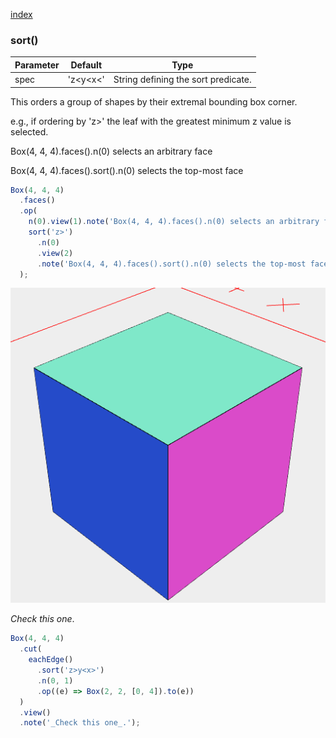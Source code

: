 [index](../../nb/api/index.md)
### sort()
Parameter|Default|Type
---|---|---
spec|'z<y<x<'|String defining the sort predicate.

This orders a group of shapes by their extremal bounding box corner.

e.g., if ordering by 'z>' the leaf with the greatest minimum z value is selected.

Box(4, 4, 4).faces().n(0) selects an arbitrary face

Box(4, 4, 4).faces().sort().n(0) selects the top-most face

```JavaScript
Box(4, 4, 4)
  .faces()
  .op(
    n(0).view(1).note('Box(4, 4, 4).faces().n(0) selects an arbitrary face'),
    sort('z>')
      .n(0)
      .view(2)
      .note('Box(4, 4, 4).faces().sort().n(0) selects the top-most face')
  );
```

![Image](sort.md.$3.png)

_Check this one_.

```JavaScript
Box(4, 4, 4)
  .cut(
    eachEdge()
      .sort('z>y<x>')
      .n(0, 1)
      .op((e) => Box(2, 2, [0, 4]).to(e))
  )
  .view()
  .note('_Check this one_.');
```
